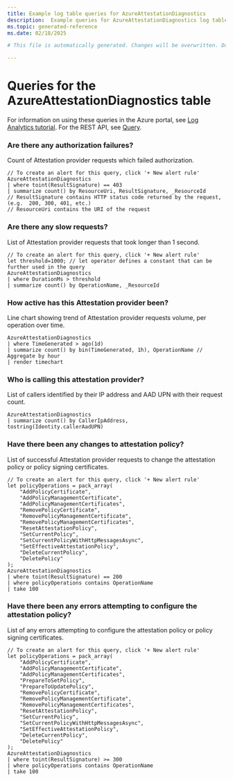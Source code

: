 ```yaml
---
title: Example log table queries for AzureAttestationDiagnostics
description:  Example queries for AzureAttestationDiagnostics log table
ms.topic: generated-reference
ms.date: 02/18/2025

# This file is automatically generated. Changes will be overwritten. Do not change this file directly. 

---
```


# Queries for the AzureAttestationDiagnostics table

For information on using these queries in the Azure portal, see [Log Analytics tutorial](/azure/azure-monitor/logs/log-analytics-tutorial). For the REST API, see [Query](/rest/api/loganalytics/query).


### Are there any authorization failures?  


Count of Attestation provider requests which failed authorization.  

```query
// To create an alert for this query, click '+ New alert rule'
AzureAttestationDiagnostics
| where toint(ResultSignature) == 403
| summarize count() by ResourceUri, ResultSignature, _ResourceId
// ResultSignature contains HTTP status code returned by the request, (e.g.  200, 300, 401, etc.)
// ResourceUri contains the URI of the request
```



### Are there any slow requests?  


List of Attestation provider requests that took longer than 1 second.  

```query
// To create an alert for this query, click '+ New alert rule'
let threshold=1000; // let operator defines a constant that can be further used in the query
AzureAttestationDiagnostics
| where DurationMs > threshold
| summarize count() by OperationName, _ResourceId
```



### How active has this Attestation provider been?  


Line chart showing trend of Attestation provider requests volume, per operation over time.  

```query
AzureAttestationDiagnostics
| where TimeGenerated > ago(1d)
| summarize count() by bin(TimeGenerated, 1h), OperationName // Aggregate by hour
| render timechart
```



### Who is calling this attestation provider?  


List of callers identified by their IP address and AAD UPN with their request count.  

```query
AzureAttestationDiagnostics
| summarize count() by CallerIpAddress, tostring(Identity.callerAadUPN)
```



### Have there been any changes to attestation policy?  


List of successful Attestation provider requests to change the attestation policy or policy signing certificates.  

```query
// To create an alert for this query, click '+ New alert rule'
let policyOperations = pack_array(
    "AddPolicyCertificate",
    "AddPolicyManagementCertificate",
    "AddPolicyManagementCertificates",
    "RemovePolicyCertificate",
    "RemovePolicyManagementCertificate",
    "RemovePolicyManagementCertificates",
    "ResetAttestationPolicy",
    "SetCurrentPolicy",
    "SetCurrentPolicyWithHttpMessagesAsync",
    "SetEffectiveAttestationPolicy",
    "DeleteCurrentPolicy",
    "DeletePolicy"
);
AzureAttestationDiagnostics
| where toint(ResultSignature) == 200
| where policyOperations contains OperationName
| take 100
```



### Have there been any errors attempting to configure the attestation policy?  


List of any errors attempting to configure the attestation policy or policy signing certificates.  

```query
// To create an alert for this query, click '+ New alert rule'
let policyOperations = pack_array(
    "AddPolicyCertificate",
    "AddPolicyManagementCertificate",
    "AddPolicyManagementCertificates",
    "PrepareToSetPolicy",
    "PrepareToUpdatePolicy",
    "RemovePolicyCertificate",
    "RemovePolicyManagementCertificate",
    "RemovePolicyManagementCertificates",
    "ResetAttestationPolicy",
    "SetCurrentPolicy",
    "SetCurrentPolicyWithHttpMessagesAsync",
    "SetEffectiveAttestationPolicy",
    "DeleteCurrentPolicy",
    "DeletePolicy"
);
AzureAttestationDiagnostics
| where toint(ResultSignature) >= 300
| where policyOperations contains OperationName
| take 100
```

